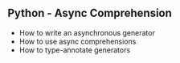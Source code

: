 ## Python - Async Comprehension
* How to write an asynchronous generator
* How to use async comprehensions
* How to type-annotate generators

